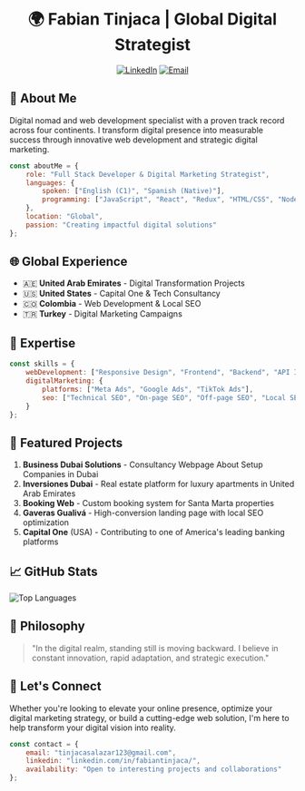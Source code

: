 <div align="center">
  
# 🌍 Fabian Tinjaca | Global Digital Strategist

[![LinkedIn](https://img.shields.io/badge/LinkedIn-0077B5?style=for-the-badge&logo=linkedin&logoColor=white)](https://www.linkedin.com/in/fabiantinjaca/)
[![Email](https://img.shields.io/badge/Email-D14836?style=for-the-badge&logo=gmail&logoColor=white)](mailto:tinjacasalazar123@gmail.com)

</div>

## 🚀 About Me

Digital nomad and web development specialist with a proven track record across four continents. I transform digital presence into measurable success through innovative web development and strategic digital marketing.

```javascript
const aboutMe = {
    role: "Full Stack Developer & Digital Marketing Strategist",
    languages: {
        spoken: ["English (C1)", "Spanish (Native)"],
        programming: ["JavaScript", "React", "Redux", "HTML/CSS", "Node"]
    },
    location: "Global",
    passion: "Creating impactful digital solutions"
};
```

## 🌐 Global Experience

- 🇦🇪 **United Arab Emirates** - Digital Transformation Projects
- 🇺🇸 **United States** - Capital One & Tech Consultancy
- 🇨🇴 **Colombia** - Web Development & Local SEO
- 🇹🇷 **Turkey** - Digital Marketing Campaigns

## 💼 Expertise

```javascript
const skills = {
    webDevelopment: ["Responsive Design", "Frontend", "Backend", "API Integration"],
    digitalMarketing: {
        platforms: ["Meta Ads", "Google Ads", "TikTok Ads"],
        seo: ["Technical SEO", "On-page SEO", "Off-page SEO", "Local SEO"]
    }
};
```

## 🎯 Featured Projects

1. **Business Dubai Solutions** - Consultancy Webpage About Setup Companies in Dubai
2. **Inversiones Dubai** - Real estate platform for luxury apartments in United Arab Emirates
3. **Booking Web** - Custom booking system for Santa Marta properties
4. **Gaveras Gualivá** - High-conversion landing page with local SEO optimization
5. **Capital One** (USA) - Contributing to one of America's leading banking platforms

## 📈 GitHub Stats

![Top Languages](https://github-readme-stats.vercel.app/api/top-langs/?username=anuraghazra&langs_count=8&theme=tokyonight)

## 🎯 Philosophy

> "In the digital realm, standing still is moving backward. I believe in constant innovation, rapid adaptation, and strategic execution."

## 🤝 Let's Connect

Whether you're looking to elevate your online presence, optimize your digital marketing strategy, or build a cutting-edge web solution, I'm here to help transform your digital vision into reality.

```javascript
const contact = {
    email: "tinjacasalazar123@gmail.com",
    linkedin: "linkedin.com/in/fabiantinjaca/",
    availability: "Open to interesting projects and collaborations"
};
```
